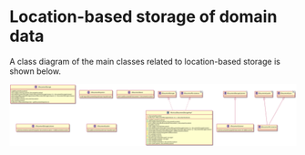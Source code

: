 # Location-based storage of domain data

A class diagram of the main classes related to location-based storage is shown below.

<img src="location-based-storage.png" alt="Location-based persistence" style="width: 800px;"/>
